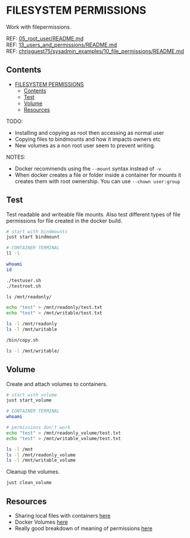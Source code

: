 # FILESYSTEM PERMISSIONS

Work with filepermissions.  

REF: [05_root_user/README.md](../05_root_user/README.md)  
REF: [13_users_and_permissions/README.md](../13_users_and_permissions/README.md)  
REF: [chrisguest75/sysadmin_examples/10_file_permissions/README.md](https://github.com/chrisguest75/sysadmin_examples/blob/master/10_file_permissions/README.md)

## Contents

- [FILESYSTEM PERMISSIONS](#filesystem-permissions)
  - [Contents](#contents)
  - [Test](#test)
  - [Volume](#volume)
  - [Resources](#resources)

TODO:

* Installing and copying as root then accessing as normal user
* Copying files to bindmounts and how it impacts owners etc
* New volumes as a non root user seem to prevent writing.

NOTES:

* Docker recommends using the `--mount` syntax instead of `-v`
* When docker creates a file or folder inside a container for mounts it creates them with root ownership. You can use `--chown user:group`  

## Test

Test readable and writeable file mounts.  Also test different types of file permissions for file created in the docker build.  

```sh
# start with bindmounts
just start bindmount

# CONTAINER TERMINAL
ll -l

whoami
id

./testuser.sh 
./testroot.sh 

ls /mnt/readonly/

echo "test" > /mnt/readonly/test.txt
echo "test" > /mnt/writable/test.txt

ls -l /mnt/readonly
ls -l /mnt/writable

/bin/copy.sh

ls -l /mnt/writable/
```

## Volume

Create and attach volumes to containers.  

```sh
# start with volume
just start_volume 

# CONTAINER TERMINAL
whoami

# permissions don't work
echo "test" > /mnt/readonly_volume/test.txt
echo "test" > /mnt/writable_volume/test.txt

ls -l /mnt
ls -l /mnt/readonly_volume
ls -l /mnt/writable_volume
```

Cleanup the volumes.  

```sh
just clean_volume 
```

## Resources

* Sharing local files with containers [here](https://docs.docker.com/get-started/docker-concepts/running-containers/sharing-local-files)
* Docker Volumes [here](https://docs.docker.com/engine/storage/volumes/)
* Really good breakdown of meaning of permissions [here](https://mason.gmu.edu/~montecin/UNIXpermiss.htm)  
